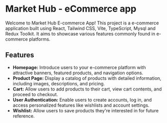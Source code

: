 # Market Hub -  eCommerce app

Welcome to Market Hub E-commerce App! This project is a  e-commerce application built using React, Tailwind CSS, Vite, TypeScript, Mysql  and Redux Toolkit. It aims to showcase various features commonly found in e-commerce platforms.

## Features

- **Homepage:** Introduce users to your e-commerce platform with attractive banners, featured products, and navigation options.
- **Product Page:** Display a catalog of products with detailed information, including images, descriptions, and pricing.
- **Cart:** Allow users to add products to their cart, view cart contents, and proceed to checkout.
- **User Authentication:** Enable users to create accounts, log in, and access personalized features like wishlists and account settings.
- **Wishlist:** Allow users to save products they're interested in for future reference.




